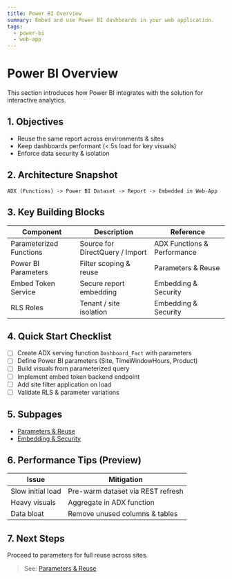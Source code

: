 ```yaml
---
title: Power BI Overview
summary: Embed and use Power BI dashboards in your web application.
tags:
  - power-bi
  - web-app
---
```


# Power BI Overview

This section introduces how Power BI integrates with the solution for interactive analytics.

## 1. Objectives

- Reuse the same report across environments & sites
- Keep dashboards performant (< 5s load for key visuals)
- Enforce data security & isolation

## 2. Architecture Snapshot

```
ADX (Functions) -> Power BI Dataset -> Report -> Embedded in Web-App
```

## 3. Key Building Blocks

| Component | Description | Reference |
|-----------|-------------|-----------|
| Parameterized Functions | Source for DirectQuery / Import | ADX Functions & Performance |
| Power BI Parameters | Filter scoping & reuse | Parameters & Reuse |
| Embed Token Service | Secure report embedding | Embedding & Security |
| RLS Roles | Tenant / site isolation | Embedding & Security |

## 4. Quick Start Checklist

- [ ] Create ADX serving function `Dashboard_Fact` with parameters
- [ ] Define Power BI parameters (Site, TimeWindowHours, Product)
- [ ] Build visuals from parameterized query
- [ ] Implement embed token backend endpoint
- [ ] Add site filter application on load
- [ ] Validate RLS & parameter variations

## 5. Subpages

- [Parameters & Reuse](./power-bi-parameters.md)
- [Embedding & Security](./power-bi-embedding.md)

## 6. Performance Tips (Preview)

| Issue | Mitigation |
|-------|------------|
| Slow initial load | Pre-warm dataset via REST refresh | 
| Heavy visuals | Aggregate in ADX function | 
| Data bloat | Remove unused columns & tables |

## 7. Next Steps

Proceed to parameters for full reuse across sites.

> See: [Parameters & Reuse](./power-bi-parameters.md)
